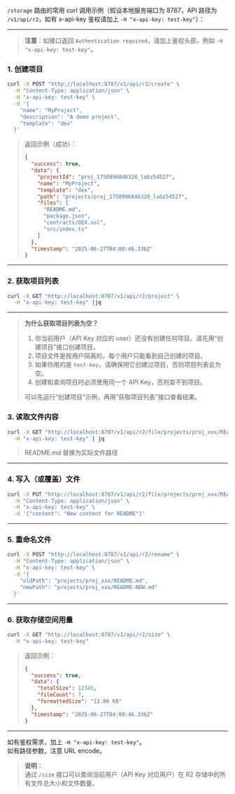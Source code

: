 `/storage` 路由的常用 curl 调用示例（假设本地服务端口为 8787，API 路径为 `/v1/api/r2`，如有 x-api-key 鉴权请加上 `-H "x-api-key: test-key"`）：

---

> **注意**：如接口返回 `Authentication required`，请加上鉴权头部，例如 `-H "x-api-key: test-key"`。

### 1. 创建项目

```bash
curl -X POST "http://localhost:8787/v1/api/r2/create" \
  -H "Content-Type: application/json" \
  -H "x-api-key: test-key" \
  -d '{
    "name": "MyProject",
    "description": "A demo project",
    "template": "dex"
  }'
```

> 返回示例（成功）：
>
> ```json
> {
>   "success": true,
>   "data": {
>     "projectId": "proj_1750996846320_labz54527",
>     "name": "MyProject",
>     "template": "dex",
>     "path": "projects/proj_1750996846320_labz54527",
>     "files": [
>       "README.md",
>       "package.json",
>       "contracts/DEX.sol",
>       "src/index.ts"
>     ]
>   },
>   "timestamp": "2025-06-27T04:00:46.336Z"
> }
> ```

---

### 2. 获取项目列表

```bash
curl -X GET "http://localhost:8787/v1/api/r2/project" \
  -H "x-api-key: test-key" |jq
```

---

> **为什么获取项目列表为空？**
>
> 1. 你当前用户（API Key 对应的 user）还没有创建任何项目。请先用“创建项目”接口创建项目。
> 2. 项目文件是按用户隔离的，每个用户只能看到自己创建的项目。
> 3. 如果你用的是 `test-key`，请确保用它创建过项目，否则项目列表会为空。
> 4. 创建和查询项目时必须使用同一个 API Key，否则查不到项目。
>
> 可以先运行“创建项目”示例，再用“获取项目列表”接口查看结果。

### 3. 读取文件内容

```bash
curl -X GET "http://localhost:8787/v1/api/r2/file/projects/proj_xxx/README.md" \
  -H "x-api-key: test-key" | jq
```

> README.md 替换为实际文件路径

---

### 4. 写入（或覆盖）文件

```bash
curl -X PUT "http://localhost:8787/v1/api/r2/file/projects/proj_xxx/README.md" \
  -H "Content-Type: application/json" \
  -H "x-api-key: test-key" \
  -d '{"content": "New content for README"}'
```

---

### 5. 重命名文件

```bash
curl -X POST "http://localhost:8787/v1/api/r2/rename" \
  -H "Content-Type: application/json" \
  -H "x-api-key: test-key" \
  -d '{
    "oldPath": "projects/proj_xxx/README.md",
    "newPath": "projects/proj_xxx/README-NEW.md"
  }'
```

---

### 6. 获取存储空间用量

```bash
curl -X GET "http://localhost:8787/v1/api/r2/size" \
  -H "x-api-key: test-key"
```

> 返回示例：
>
> ```json
> {
>   "success": true,
>   "data": {
>     "totalSize": 12345,
>     "fileCount": 7,
>     "formattedSize": "12.06 KB"
>   },
>   "timestamp": "2025-06-27T04:00:46.336Z"
> }
> ```

---

如有鉴权需求，加上 `-H "x-api-key: test-key"`。  
如有路径参数，注意 URL encode。

> **说明**：  
> 通过 `/size` 接口可以查询当前用户（API Key 对应用户）在 R2 存储中的所有文件总大小和文件数量。
